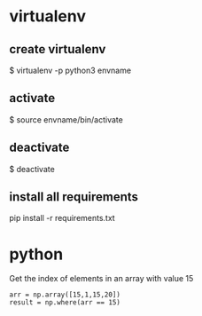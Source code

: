 # virtualenv 

## create virtualenv
$ virtualenv -p python3 envname
## activate
$ source envname/bin/activate
## deactivate
$ deactivate
## install all requirements
pip install -r requirements.txt

# python

Get the index of elements in an array with value 15

    arr = np.array([15,1,15,20])
    result = np.where(arr == 15)
